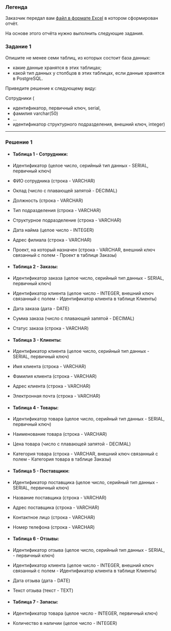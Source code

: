 ### Легенда

Заказчик передал вам [файл в формате Excel](https://github.com/netology-code/sdb-homeworks/blob/main/resources/hw-12-1.xlsx) в котором сформирован отчёт. 

На основе этого отчёта нужно выполнить следующие задания.

### Задание 1

Опишите не менее семи таблиц, из которых состоит база данных:

- какие данные хранятся в этих таблицах;
- какой тип данных у столбцов в этих таблицах, если данные хранятся в PostgreSQL.

Приведите решение к следующему виду:

Сотрудники (

- идентификатор, первичный ключ, serial,
- фамилия varchar(50)
- ...
- идентификатор структурного подразделения, внешний ключ, integer)

---

### Решение 1

- #### Таблица 1 - Сотрудники:
- Идентификатор (целое число, серийный тип данных - SERIAL, первичный ключ)
- ФИО сотрудника (строка - VARCHAR)
- Оклад (число с плавающей запятой - DECIMAL)
- Должность (строка - VARCHAR)
- Тип подразделения (строка - VARCHAR)
- Структурное подразделение (строка - VARCHAR)
- Дата найма (целое число - INTEGER)
- Адрес филиала (строка - VARCHAR)
- Проект, на который назначен (строка - VARCHAR, внешний ключ связанный с полем - Проект в таблице Заказы)

- #### Таблица 2 - Заказы:
- Идентификатор заказа (целое число, серийный тип данных - SERIAL, первичный ключ)
- Идентификатор клиента (целое число - INTEGER, внешний ключ связанный с полем - Идентификатор клиента в таблице Клиенты)
- Дата заказа (дата - DATE)
- Сумма заказа (число с плавающей запятой - DECIMAL)
- Статус заказа (строка - VARCHAR)

- #### Таблица 3 - Клиенты:
- Идентификатор клиента (целое число, серийный тип данных - SERIAL, первичный ключ)
- Имя клиента (строка - VARCHAR)
- Фамилия клиента (строка - VARCHAR)
- Адрес клиента (строка - VARCHAR)
- Электронная почта (строка - VARCHAR)

- #### Таблица 4 - Товары:
- Идентификатор товара (целое число, серийный тип данных - SERIAL, первичный ключ)
- Наименование товара (строка - VARCHAR)
- Цена товара (число с плавающей запятой - DECIMAL)
- Категория товара (строка - VARCHAR, внешний ключ связанный с полем - Категория товара в таблице Заказы)

- #### Таблица 5 - Поставщики:
- Идентификатор поставщика (целое число, серийный тип данных - SERIAL, первичный ключ)
- Название поставщика (строка - VARCHAR)
- Адрес поставщика (строка - VARCHAR)
- Контактное лицо (строка - VARCHAR)
- Номер телефона (строка - VARCHAR)

- #### Таблица 6 - Отзывы:
- Идентификатор отзыва (целое число, серийный тип данных - SERIAL, - первичный ключ)
- Идентификатор клиента (целое число - INTEGER, внешний ключ связанный с полем - Идентификатор клиента в таблице Клиенты)
- Дата отзыва (дата - DATE)
- Текст отзыва (текст - TEXT)

- #### Таблица 7 - Запасы:
- Идентификатор товара (целое число - INTEGER, первичный ключ)
- Количество в наличии (целое число - INTEGER)